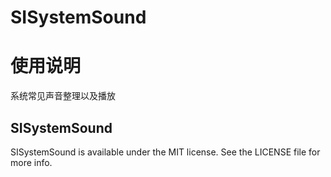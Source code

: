# SISystemSound

使用说明
====


系统常见声音整理以及播放



## SISystemSound

SISystemSound is available under the MIT license. See the LICENSE file for more info.